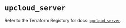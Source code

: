 # `upcloud_server`

Refer to the Terraform Registory for docs: [`upcloud_server`](https://registry.terraform.io/providers/upcloudltd/upcloud/3.1.0/docs/resources/server).
